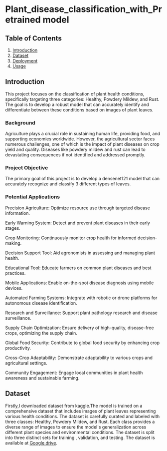 # Plant_disease_classification_with_Pretrained model

## Table of Contents

1. [Introduction](#introduction)
2. [Dataset](#dataset)
3. [Deployment](#deployment)
4. [Usage](#usage)

## Introduction
This project focuses on the classification of plant health conditions, specifically targeting three categories: Healthy, Powdery Mildew, and Rust. The goal is to develop a robust model that can accurately identify and differentiate between these conditions based on images of plant leaves.

### Background
Agriculture plays a crucial role in sustaining human life, providing food, and supporting economies worldwide. However, the agricultural sector faces numerous challenges, one of which is the impact of plant diseases on crop yield and quality. Diseases like powdery mildew and rust can lead to devastating consequences if not identified and addressed promptly.

### Project Objective
The primary goal of this project is to develop a densenet121 model that can accurately recognize and classify 3 different types of leaves.

### Potential Applications
Precision Agriculture: Optimize resource use through targeted disease information.

Early Warning System: Detect and prevent plant diseases in their early stages.

Crop Monitoring: Continuously monitor crop health for informed decision-making.

Decision Support Tool: Aid agronomists in assessing and managing plant health.

Educational Tool: Educate farmers on common plant diseases and best practices.

Mobile Applications: Enable on-the-spot disease diagnosis using mobile devices.

Automated Farming Systems: Integrate with robotic or drone platforms for autonomous disease identification.

Research and Surveillance: Support plant pathology research and disease surveillance.

Supply Chain Optimization: Ensure delivery of high-quality, disease-free crops, optimizing the supply chain.

Global Food Security: Contribute to global food security by enhancing crop productivity.

Cross-Crop Adaptability: Demonstrate adaptability to various crops and agricultural settings.

Community Engagement: Engage local communities in plant health awareness and sustainable farming.

## Dataset
Firstly,I downloaded dataset from kaggle.The model is trained on a comprehensive dataset that includes images of plant leaves representing various health conditions. The dataset is carefully curated and labeled with three classes: Healthy, Powdery Mildew, and Rust. Each class provides a diverse range of images to ensure the model's generalization across different plant species and environmental conditions.
The dataset is split into three distinct sets for training , validation, and testing.
The dataset is available at [Google drive]().
